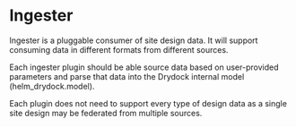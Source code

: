 # Ingester #

Ingester is a pluggable consumer of site design data. It
will support consuming data in different formats from
different sources.

Each ingester plugin should be able source data
based on user-provided parameters and parse that data
into the Drydock internal model (helm_drydock.model).

Each plugin does not need to support every type of design
data as a single site design may be federated from multiple
sources.